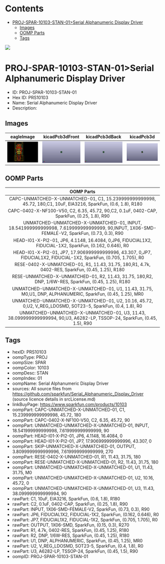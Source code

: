 



Contents
========

* [PROJ-SPAR-10103-STAN-01>Serial Alphanumeric Display Driver](#proj-spar-10103-stan-01serial-alphanumeric-display-driver)
	* [Images](#images)
	* [OOMP Parts](#oomp-parts)
	* [Tags](#tags)
  
![][im]
# PROJ-SPAR-10103-STAN-01>Serial Alphanumeric Display Driver

- ID: PROJ-SPAR-10103-STAN-01
- Hex ID: PRS10103
- Name: Serial Alphanumeric Display Driver
- Description: 

## Images
  
  

|eagleImage|kicadPcb3dFront|kicadPcb3dBack|kicadPcb3d|
| :---: | :---: | :---: | :---: |
|[![eagleImage](eagleImage_140.png)](eagleImage_600.png)|[![kicadPcb3dFront](kicadPcb3dFront_140.png)](kicadPcb3dFront_600.png)|[![kicadPcb3dBack](kicadPcb3dBack_140.png)](kicadPcb3dBack_600.png)|[![kicadPcb3d](kicadPcb3d_140.png)](kicadPcb3d_600.png)|

## OOMP Parts
  

|OOMP Parts|
| :---: |
|CAPC-UNMATCHED-X-UNMATCHED-01, C1, 15.239999999999998, 45.72, 180,C1, 10uF, EIA3216, SparkFun, (0.6, 1.8), R180|
|CAPC-0402-X-NF100-V50, C2, 6.35, 45.72, 90,C2, 0.1uF, 0402-CAP, SparkFun, (0.25, 1.8), R90|
|UNMATCHED-UNMATCHED-X-UNMATCHED-01, INPUT, 18.541999999999998, 7.619999999999999, 90,INPUT, 1X06-SMD-FEMALE-V2, SparkFun, (0.73, 0.3), R90|
|HEAD-I01-X-PI2-01, JP6, 4.1148, 16.4084, 0,JP6, FIDUCIAL1X2, FIDUCIAL-1X2, SparkFun, (0.162, 0.646), R0|
|HEAD-I01-X-PI2-01, JP7, 17.906999999999996, 43.307, 0,JP7, FIDUCIAL1X2, FIDUCIAL-1X2, SparkFun, (0.705, 1.705), R0|
|RESE-0402-X-UNMATCHED-01, R1, 11.43, 31.75, 180,R1, 4.7k, 0402-RES, SparkFun, (0.45, 1.25), R180|
|RESE-UNMATCHED-X-UNMATCHED-01, R2, 11.43, 31.75, 180,R2, DNP, 1/6W-RES, SparkFun, (0.45, 1.25), R180|
|UNMATCHED-UNMATCHED-X-UNMATCHED-01, U1, 11.43, 31.75, M0,U1, DNP, ALPHANUMERIC, SparkFun, (0.45, 1.25), MR0|
|UNMATCHED-UNMATCHED-X-UNMATCHED-01, U2, 10.16, 45.72, 0,U2, V_REG_LDOSMD, SOT23-5, SparkFun, (0.4, 1.8), R0|
|UNMATCHED-UNMATCHED-X-UNMATCHED-01, U3, 11.43, 38.099999999999994, 90,U3, A6282-LP, TSSOP-24, SparkFun, (0.45, 1.5), R90|

## Tags

- hexID: PRS10103
- oompType: PROJ
- oompSize: SPAR
- oompColor: 10103
- oompDesc: STAN
- oompIndex: 01
- oompName: Serial Alphanumeric Display Driver
- sources: All source files from https://github.com/sparkfun/Serial_Alphanumeric_Display_Driver (source licence details in srcLicense.md)
- linkBuyPage: https://www.sparkfun.com/products/10103
- oompPart: CAPC-UNMATCHED-X-UNMATCHED-01, C1, 15.239999999999998, 45.72, 180
- oompPart: CAPC-0402-X-NF100-V50, C2, 6.35, 45.72, 90
- oompPart: UNMATCHED-UNMATCHED-X-UNMATCHED-01, INPUT, 18.541999999999998, 7.619999999999999, 90
- oompPart: HEAD-I01-X-PI2-01, JP6, 4.1148, 16.4084, 0
- oompPart: HEAD-I01-X-PI2-01, JP7, 17.906999999999996, 43.307, 0
- oompPart: SKIP-UNMATCHED-X-UNMATCHED-01, OUTPUT, 3.8099999999999996, 7.619999999999999, 270
- oompPart: RESE-0402-X-UNMATCHED-01, R1, 11.43, 31.75, 180
- oompPart: RESE-UNMATCHED-X-UNMATCHED-01, R2, 11.43, 31.75, 180
- oompPart: UNMATCHED-UNMATCHED-X-UNMATCHED-01, U1, 11.43, 31.75, M0
- oompPart: UNMATCHED-UNMATCHED-X-UNMATCHED-01, U2, 10.16, 45.72, 0
- oompPart: UNMATCHED-UNMATCHED-X-UNMATCHED-01, U3, 11.43, 38.099999999999994, 90
- rawPart: C1, 10uF, EIA3216, SparkFun, (0.6, 1.8), R180
- rawPart: C2, 0.1uF, 0402-CAP, SparkFun, (0.25, 1.8), R90
- rawPart: INPUT, 1X06-SMD-FEMALE-V2, SparkFun, (0.73, 0.3), R90
- rawPart: JP6, FIDUCIAL1X2, FIDUCIAL-1X2, SparkFun, (0.162, 0.646), R0
- rawPart: JP7, FIDUCIAL1X2, FIDUCIAL-1X2, SparkFun, (0.705, 1.705), R0
- rawPart: OUTPUT, 1X06-SMD, SparkFun, (0.15, 0.3), R270
- rawPart: R1, 4.7k, 0402-RES, SparkFun, (0.45, 1.25), R180
- rawPart: R2, DNP, 1/6W-RES, SparkFun, (0.45, 1.25), R180
- rawPart: U1, DNP, ALPHANUMERIC, SparkFun, (0.45, 1.25), MR0
- rawPart: U2, V_REG_LDOSMD, SOT23-5, SparkFun, (0.4, 1.8), R0
- rawPart: U3, A6282-LP, TSSOP-24, SparkFun, (0.45, 1.5), R90
- oompID: PROJ-SPAR-10103-STAN-01



[im]: kicadPcb3d_450.png
